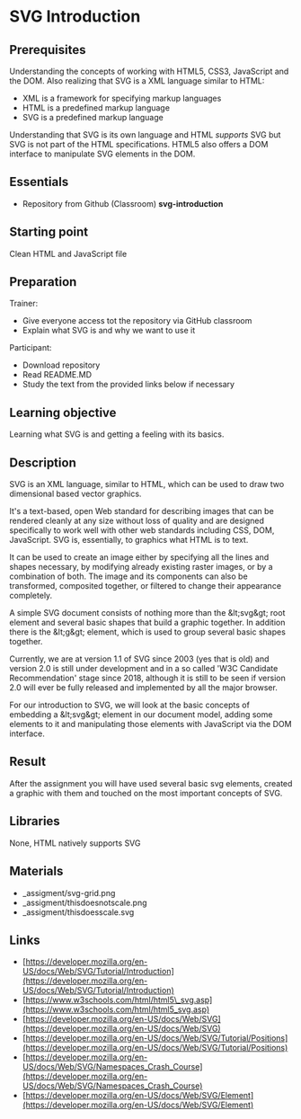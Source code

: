 # SVG Introduction

## Prerequisites

Understanding the concepts of working with HTML5, CSS3, JavaScript and the DOM. Also realizing that SVG is a XML language similar to HTML:

- XML is a framework for specifying markup languages
- HTML is a predefined markup language
- SVG is a predefined markup language

Understanding that SVG is its own language and HTML _supports_ SVG but SVG is not part of the HTML specifications. HTML5 also offers a DOM interface to manipulate SVG elements in the DOM.

## Essentials

- Repository from Github (Classroom) **svg-introduction**

## Starting point

Clean HTML and JavaScript file

## Preparation

Trainer:

- Give everyone access tot the repository via GitHub classroom
- Explain what SVG is and why we want to use it

Participant:

- Download repository
- Read README.MD
- Study the text from the provided links below if necessary

## Learning objective

Learning what SVG is and getting a feeling with its basics.

## Description

SVG is an XML language, similar to HTML, which can be used to draw two dimensional based vector graphics.

It&#39;s a text-based, open Web standard for describing images that can be rendered cleanly at any size without loss of quality and are designed specifically to work well with other web standards including CSS, DOM, JavaScript. SVG is, essentially, to graphics what HTML is to text.

It can be used to create an image either by specifying all the lines and shapes necessary, by modifying already existing raster images, or by a combination of both. The image and its components can also be transformed, composited together, or filtered to change their appearance completely.

A simple SVG document consists of nothing more than the \&lt;svg\&gt; root element and several basic shapes that build a graphic together. In addition there is the \&lt;g\&gt; element, which is used to group several basic shapes together.

Currently, we are at version 1.1 of SVG since 2003 (yes that is old) and version 2.0 is still under development and in a so called &#39;W3C Candidate Recommendation&#39; stage since 2018, although it is still to be seen if version 2.0 will ever be fully released and implemented by all the major browser.

For our introduction to SVG, we will look at the basic concepts of embedding a \&lt;svg\&gt; element in our document model, adding some elements to it and manipulating those elements with JavaScript via the DOM interface.

## Result

After the assignment you will have used several basic svg elements, created a graphic with them and touched on the most important concepts of SVG.

## Libraries

None, HTML natively supports SVG

## Materials
- _assigment/svg-grid.png
- _assigment/thisdoesnotscale.png
- _assigment/thisdoesscale.svg
## Links

- [https://developer.mozilla.org/en-US/docs/Web/SVG/Tutorial/Introduction](https://developer.mozilla.org/en-US/docs/Web/SVG/Tutorial/Introduction)
- [https://www.w3schools.com/html/html5\_svg.asp](https://www.w3schools.com/html/html5_svg.asp)
- [https://developer.mozilla.org/en-US/docs/Web/SVG](https://developer.mozilla.org/en-US/docs/Web/SVG)
- [https://developer.mozilla.org/en-US/docs/Web/SVG/Tutorial/Positions](https://developer.mozilla.org/en-US/docs/Web/SVG/Tutorial/Positions)
- [https://developer.mozilla.org/en-US/docs/Web/SVG/Namespaces_Crash_Course](https://developer.mozilla.org/en-US/docs/Web/SVG/Namespaces_Crash_Course)
- [https://developer.mozilla.org/en-US/docs/Web/SVG/Element](https://developer.mozilla.org/en-US/docs/Web/SVG/Element)